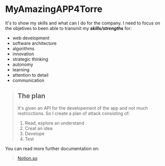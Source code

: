 # MyAmazingAPP4Torre

It's to show my skills and what can I do for the company. I need to focus on the objetives to been able to transmit my ***skills/strengths*** for:
- web development
- software architecture
- algorithms
- innovation
- strategic thinking
- autonomy
- learning
- attention to detail
- communication

> ## The plan
> 
> It's given an API for the developement of the app and not much restricctions. So I create a plan of attack consisting of:
> 1. Read, explore an understand
> 2. Creat an idea
> 3. Develope
> 4. Test

You can read more further documentation on:
> [Notion.so](https://possible-drawer-6c0.notion.site/My-Amazing-APP-for-Torre-ed86b39f878449e0aec4e5d230acbca9)
